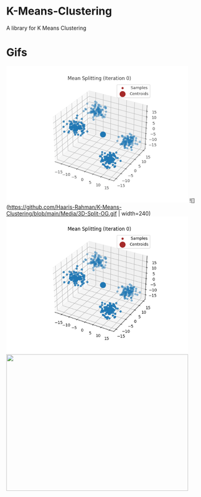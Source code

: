 # K-Means-Clustering
 A library for K Means Clustering

# Gifs
 ![](https://github.com/Haaris-Rahman/K-Means-Clustering/blob/main/Media/3D-Split.gif)
 ![](https://github.com/Haaris-Rahman/K-Means-Clustering/blob/main/Media/3D-Split-OG.gif | width=240)
 <img src="https://github.com/Haaris-Rahman/K-Means-Clustering/blob/main/Media/3D-Split-OG.gif" width="480" height="360" /> <img src="https://github.com/Haaris-Rahman/K-Means-Clustering/blob/main/Media/3D-No%Split.gif" width="480" height="360" />